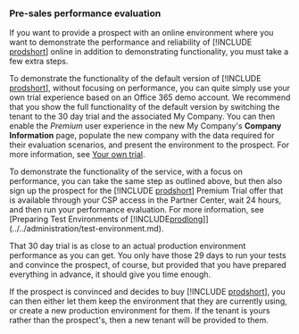 ### Pre-sales performance evaluation

If you want to provide a prospect with an online environment where you want to demonstrate the performance and reliability of [!INCLUDE [prodshort](prodshort.md)] online in addition to demonstrating functionality, you must take a few extra steps.  

To demonstrate the functionality of the default version of [!INCLUDE [prodshort](prodshort.md)], without focusing on performance, you can quite simply use your own trial experience based on an Office 365 demo account. We recommend that you show the full functionality of the default version by switching the tenant to the 30 day trial and the associated My Company. You can then enable the *Premium* user experience in the new My Company's **Company Information** page, populate the new company with the data required for their evaluation scenarios, and present the environment to the prospect. For more information, see [Your own trial](../../administration/demo-environment.md#your-own-trial).  

To demonstrate the functionality of the service, with a focus on performance, you can take the same step as outlined above, but then also sign up the prospect for the [!INCLUDE [prodshort](prodshort.md)] Premium Trial offer that is available through your CSP access in the Partner Center, wait 24 hours, and then run your performance evaluation. For more information, see [Preparing Test Environments of [!INCLUDE[prodlong](prodlong.md)]](../../administration/test-environment.md).  

That 30 day trial is as close to an actual production environment performance as you can get. You only have those 29 days to run your tests and convince the prospect, of course, but provided that you have prepared everything in advance, it should give you time enough.  

If the prospect is convinced and decides to buy [!INCLUDE [prodshort](prodshort.md)], you can then either let them keep the environment that they are currently using, or create a new production environment for them. If the tenant is yours rather than the prospect's, then a new tenant will be provided to them.  